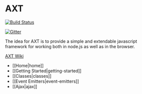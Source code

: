# AXT #
[![Build Status](https://travis-ci.org/gabereiser/axt.svg)](https://travis-ci.org/gabereiser/axt)

[![Gitter](https://badges.gitter.im/Join%20Chat.svg)](https://gitter.im/gabereiser/axt?utm_source=badge&utm_medium=badge&utm_campaign=pr-badge)

The idea for AXT is to provide a simple and extendable javascript framework for working both in node.js as well as in the browser.

[AXT Wiki](https://github.com/gabereiser/axt/wiki)


- [[Home|home]]
- [[Getting Started|getting-started]]
- [[Classes|classes]]
- [[Event Emitters|event-emitters]]
- [[Ajax|ajax]]

